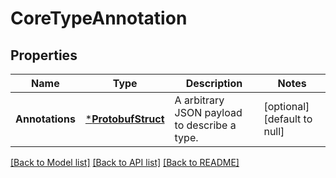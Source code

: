 # CoreTypeAnnotation

## Properties
Name | Type | Description | Notes
------------ | ------------- | ------------- | -------------
**Annotations** | [***ProtobufStruct**](protobufStruct.md) | A arbitrary JSON payload to describe a type. | [optional] [default to null]

[[Back to Model list]](../README.md#documentation-for-models) [[Back to API list]](../README.md#documentation-for-api-endpoints) [[Back to README]](../README.md)


